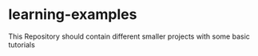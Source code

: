 # learning-examples
This Repository should contain different smaller projects with some basic tutorials
